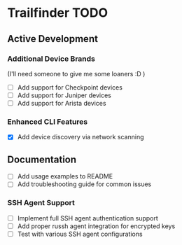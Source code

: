 # Trailfinder TODO

## Active Development

### Additional Device Brands

(I'll need someone to give me some loaners :D )

- [ ] Add support for Checkpoint devices
- [ ] Add support for Juniper devices
- [ ] Add support for Arista devices

### Enhanced CLI Features

- [x] Add device discovery via network scanning

## Documentation

- [ ] Add usage examples to README
- [ ] Add troubleshooting guide for common issues

### SSH Agent Support

- [ ] Implement full SSH agent authentication support
- [ ] Add proper russh agent integration for encrypted keys
- [ ] Test with various SSH agent configurations
